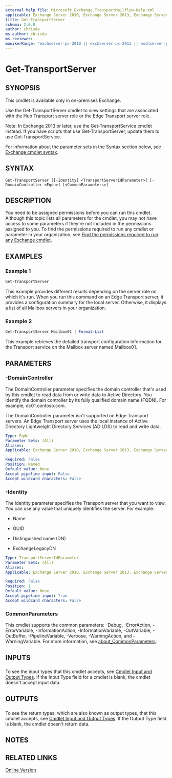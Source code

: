 ```yaml
---
external help file: Microsoft.Exchange.TransportMailflow-Help.xml
applicable: Exchange Server 2010, Exchange Server 2013, Exchange Server 2016, Exchange Server 2019
title: Get-TransportServer
schema: 2.0.0
author: chrisda
ms.author: chrisda
ms.reviewer:
monikerRange: "exchserver-ps-2010 || exchserver-ps-2013 || exchserver-ps-2016 || exchserver-ps-2019"
---
```


# Get-TransportServer

## SYNOPSIS
This cmdlet is available only in on-premises Exchange.

Use the Get-TransportServer cmdlet to view settings that are associated with the Hub Transport server role or the Edge Transport server role.

Note: In Exchange 2013 or later, use the Get-TransportService cmdlet instead. If you have scripts that use Get-TransportServer, update them to use Get-TransportService.

For information about the parameter sets in the Syntax section below, see [Exchange cmdlet syntax](https://docs.microsoft.com/powershell/exchange/exchange-server/exchange-cmdlet-syntax).

## SYNTAX

```
Get-TransportServer [[-Identity] <TransportServerIdParameter>] [-DomainController <Fqdn>] [<CommonParameters>]
```

## DESCRIPTION
You need to be assigned permissions before you can run this cmdlet. Although this topic lists all parameters for the cmdlet, you may not have access to some parameters if they're not included in the permissions assigned to you. To find the permissions required to run any cmdlet or parameter in your organization, see [Find the permissions required to run any Exchange cmdlet](https://docs.microsoft.com/powershell/exchange/exchange-server/find-exchange-cmdlet-permissions).

## EXAMPLES

### Example 1
```powershell
Get-TransportServer
```

This example provides different results depending on the server role on which it's run. When you run this command on an Edge Transport server, it provides a configuration summary for the local server. Otherwise, it displays a list of all Mailbox servers in your organization.

### Example 2
```powershell
Get-TransportServer Mailbox01 | Format-List
```

This example retrieves the detailed transport configuration information for the Transport service on the Mailbox server named Mailbox01.

## PARAMETERS

### -DomainController
The DomainController parameter specifies the domain controller that's used by this cmdlet to read data from or write data to Active Directory. You identify the domain controller by its fully qualified domain name (FQDN). For example, dc01.contoso.com.

The DomainController parameter isn't supported on Edge Transport servers. An Edge Transport server uses the local instance of Active Directory Lightweight Directory Services (AD LDS) to read and write data.

```yaml
Type: Fqdn
Parameter Sets: (All)
Aliases:
Applicable: Exchange Server 2010, Exchange Server 2013, Exchange Server 2016, Exchange Server 2019

Required: False
Position: Named
Default value: None
Accept pipeline input: False
Accept wildcard characters: False
```

### -Identity
The Identity parameter specifies the Transport server that you want to view. You can use any value that uniquely identifies the server. For example:

- Name

- GUID

- Distinguished name (DN)

- ExchangeLegacyDN

```yaml
Type: TransportServerIdParameter
Parameter Sets: (All)
Aliases:
Applicable: Exchange Server 2010, Exchange Server 2013, Exchange Server 2016, Exchange Server 2019

Required: False
Position: 1
Default value: None
Accept pipeline input: True
Accept wildcard characters: False
```

### CommonParameters
This cmdlet supports the common parameters: -Debug, -ErrorAction, -ErrorVariable, -InformationAction, -InformationVariable, -OutVariable, -OutBuffer, -PipelineVariable, -Verbose, -WarningAction, and -WarningVariable. For more information, see [about_CommonParameters](https://go.microsoft.com/fwlink/p/?LinkID=113216).

## INPUTS

###  
To see the input types that this cmdlet accepts, see [Cmdlet Input and Output Types](https://go.microsoft.com/fwlink/p/?LinkId=616387). If the Input Type field for a cmdlet is blank, the cmdlet doesn't accept input data.

## OUTPUTS

###  
To see the return types, which are also known as output types, that this cmdlet accepts, see [Cmdlet Input and Output Types](https://go.microsoft.com/fwlink/p/?LinkId=616387). If the Output Type field is blank, the cmdlet doesn't return data.

## NOTES

## RELATED LINKS

[Online Version](https://technet.microsoft.com/library/fd4f9f4a-338d-44de-b5e8-e91bae697d4f.aspx)
